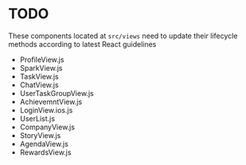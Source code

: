 # TODO

These components located at `src/views` need to update their lifecycle methods according to latest React guidelines

  * ProfileView.js
  * SparkView.js
  * TaskView.js
  * ChatView.js
  * UserTaskGroupView.js
  * AchievemntView.js
  * LoginView.ios.js
  * UserList.js
  * CompanyView.js
  * StoryView.js
  * AgendaView.js
  * RewardsView.js